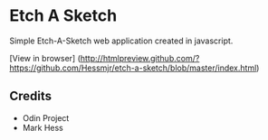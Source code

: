 # Etch A Sketch

Simple Etch-A-Sketch web application created in javascript.

[View in browser] (http://htmlpreview.github.com/?https://github.com/Hessmjr/etch-a-sketch/blob/master/index.html)

## Credits

- Odin Project
- Mark Hess
